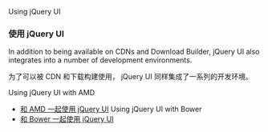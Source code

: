 Using jQuery UI
### 使用 jQuery UI
In addition to being available on CDNs and Download Builder, jQuery UI also integrates into a number of development environments.

为了可以被 CDN 和下载构建使用， jQuery UI 同样集成了一系列的开发环境。

Using jQuery UI with AMD
- [和 AMD 一起使用 jQuery UI]()
Using jQuery UI with Bower
- [和 Bower 一起使用 jQuery UI]()